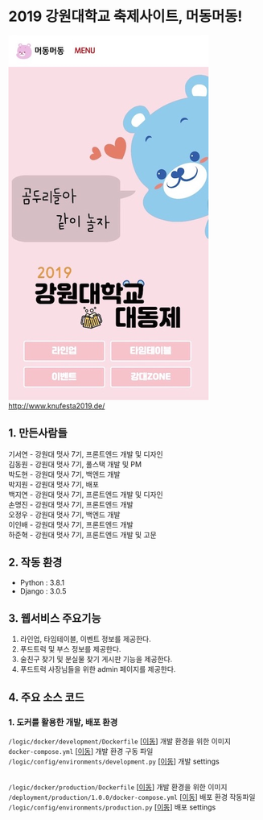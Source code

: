# 2019 강원대학교 축제사이트, 머동머동!
![](./knufestival.jpg)
<br/>
<a href="http://www.knufesta2019.de/">http://www.knufesta2019.de/</a>
## 1. 만든사람들
기서연 - 강원대 멋사 7기, 프론트엔드 개발 및 디자인<br/>
김동원 - 강원대 멋사 7기, 풀스택 개발 및 PM<br/>
박도현 - 강원대 멋사 7기, 백엔드 개발<br/>
박지원 - 강원대 멋사 7기, 배포 <br/>
백지연 - 강원대 멋사 7기, 프론트엔드 개발 및 디자인<br/>
손명진 - 강원대 멋사 7기, 프론트엔드 개발<br/>
오정우 - 강원대 멋사 7기, 백엔드 개발<br/>
이인배 - 강원대 멋사 7기, 프론트엔드 개발<br/>
하준혁 - 강원대 멋사 7기, 프론트엔드 개발 및 고문<br/>

## 2. 작동 환경
* Python : 3.8.1
* Django : 3.0.5


## 3. 웹서비스 주요기능
1. 라인업, 타임테이블, 이벤트 정보를 제공한다.
2. 푸드트럭 및 부스 정보를 제공한다.
3. 술친구 찾기 및 분실물 찾기 게시판 기능을 제공한다.
4. 푸드트럭 사장님들을 위한 admin 페이지를 제공한다.

## 4. 주요 소스 코드
### 1. 도커를 활용한 개발, 배포 환경
```/logic/docker/development/Dockerfile``` [<a href="/logic/docker/development/Dockerfile">이동</a>] 개발 환경을 위한 이미지<br/>
```docker-compose.yml``` [<a href="docker-compose.yml">이동</a>] 개발 환경 구동 파일<br/>
```/logic/config/environments/development.py``` [<a href="/logic/config/environments/development.py">이동</a>] 개발 settings
<br/><br/>

```/logic/docker/production/Dockerfile``` [<a href="/logic/docker/production/Dockerfile">이동</a>] 개발 환경을 위한 이미지<br/>
```/deployment/production/1.0.0/docker-compose.yml``` [<a href="/deployment/staging/1.0.0/docker-compose.yml">이동</a>] 배포 환경 작동파일<br/>
```/logic/config/environments/production.py``` [<a href="/logic/config/environments/production.py">이동</a>] 배포 settings
<br/><br/>
